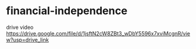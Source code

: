 # financial-independence
drive video https://drive.google.com/file/d/1jsftN2cW8ZBt3_wDbY5596x7xviMcgnR/view?usp=drive_link
